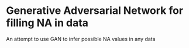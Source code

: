 # Generative Adversarial Network for filling NA in data
An attempt to use GAN to infer possible NA values in any data
